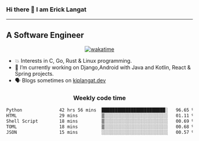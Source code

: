 ### Hi there 👋 I am Erick Langat
---
## A Software Engineer

<div align="center">
  
[![wakatime](https://wakatime.com/badge/user/55eadf42-c1c5-4930-b153-72952ac5ca5c.svg)](https://wakatime.com/@55eadf42-c1c5-4930-b153-72952ac5ca5c)

</div>

<!--
**elkiplangat/elkiplangat** is a ✨ _special_ ✨ repository because its `README.md` (this file) appears on your GitHub profile.

Here are some ideas to get you started:

- 🔭 I’m currently working on ...
- 🌱 I’m currently learning ...
- 👯 I’m looking to collaborate on ...
- 🤔 I’m looking for help with ...
- 💬 Ask me about ...
- 📫 How to reach me: ...
- 😄 Pronouns: ...
- ⚡ Fun fact: ...
-->
- 💥 Interests in C, Go, Rust & Linux programming. 
- 🔭 I’m currently working on Django,Android with Java and Kotlin, React & Spring projects.
-  🗣️ Blogs sometimes on [kiplangat.dev](https://kiplangat.dev)

<div align="center">
  <h3> Weekly code time </h3>

<!--START_SECTION:waka-->

```txt
Python              42 hrs 56 mins  ████████████████████████░   96.65 %
HTML                29 mins         ▒░░░░░░░░░░░░░░░░░░░░░░░░   01.11 %
Shell Script        18 mins         ▒░░░░░░░░░░░░░░░░░░░░░░░░   00.69 %
TOML                18 mins         ▒░░░░░░░░░░░░░░░░░░░░░░░░   00.68 %
JSON                15 mins         ░░░░░░░░░░░░░░░░░░░░░░░░░   00.57 %
```

<!--END_SECTION:waka-->

</div>
